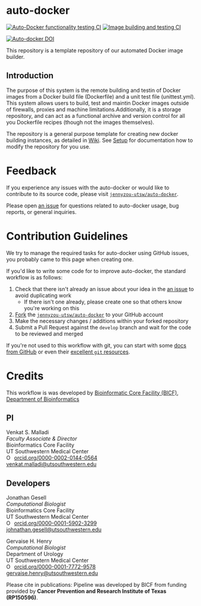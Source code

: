 auto-docker
========================================

[![Auto-Docker functionality testing CI](https://github.com/JennyZouUTSW/auto-docker/actions/workflows/autodocker-ci.yml/badge.svg?branch=main)](https://github.com/JennyZouUTSW/auto-docker/actions/workflows/autodocker-ci.yml)
[![Image building and testing CI](https://github.com/JennyZouUTSW/auto-docker/actions/workflows/container-ci.yml/badge.svg)](https://github.com/JennyZouUTSW/auto-docker/actions/workflows/container-ci.yml)

[![Auto-docker DOI](https://zenodo.org/badge/DOI/10.5281/zenodo.4555891.svg)](https://doi.org/10.5281/zenodo.4555891)


This repository is a template repository of our automated Docker image builder.


Introduction
------------

The purpose of this system is the remote building and testin of Docker images from a Docker build file (Dockerfile) and a unit test file (unittest.yml). This system allows users to build, test and maintin Docker images outside of firewalls, proxies and machine limitations.Additionally, it is a storage repository, and can act as a functional archive and version control for all you Dockerfile recipes (though not the images themselves).

The repository is a general purpose template for creating new docker building instances, as detailed in [Wiki](https://github.com/JennyZouUTSW/auto-docker/wiki). See [Setup](https://github.com/JennyZouUTSW/auto-docker/wiki/Setup) for documentation how to modify the repository for you use.

Feedback
========

If you experience any issues with the auto-docker or would like to contribute to its source code, please visit [`jennyzou-utsw/auto-docker`](https://github.com/JennyZouUTSW/auto-docker).

Please open [an issue](https://git.io/JtyFp) for questions related to auto-docker usage, bug reports, or general inquiries.

Contribution Guidelines
=======================
We try to manage the required tasks for auto-docker using GitHub issues, you probably came to this page when creating one.

If you'd like to write some code for to improve auto-docker, the standard workflow is as follows:


1. Check that there isn't already an issue about your idea in the [an issue](https://git.io/JtyFp) to avoid duplicating work
    * If there isn't one already, please create one so that others know you're working on this
2. [Fork](https://help.github.com/en/github/getting-started-with-github/fork-a-repo) the [`jennyzou-utsw/auto-docker`](https://github.com/JennyZouUTSW/auto-docker) to your GitHub account
3. Make the necessary changes / additions within your forked repository
4. Submit a Pull Request against the `develop` branch and wait for the code to be reviewed and merged

If you're not used to this workflow with git, you can start with some [docs from GitHub](https://help.github.com/en/github/collaborating-with-issues-and-pull-requests) or even their [excellent `git` resources](https://try.github.io/).  


Credits
=======
This workflow is was developed by [Bioinformatic Core Facility (BICF), Department of Bioinformatics](http://www.utsouthwestern.edu/labs/bioinformatics/)

PI
--
Venkat S. Malladi\
*Faculty Associate & Director*\
Bioinformatics Core Facility\
UT Southwestern Medical Center\
<a href="https://orcid.org/0000-0002-0144-0564" target="orcid.widget" rel="noopener noreferrer" style="vertical-align:top;"><img src="https://orcid.org/sites/default/files/images/orcid_16x16.png" style="width:1em;margin-right:.5em;" alt="ORCID iD icon">orcid.org/0000-0002-0144-0564</a>\
[venkat.malladi@utsouthwestern.edu](mailto:venkat.malladi@utsouthwestern.edu)

Developers
----------
Jonathan Gesell\
*Computational Biologist*\
Bioinformatics Core Facility\
UT Southwestern Medical Center\
<a href="https://orcid.org/0000-0001-5902-3299" target="orcid.widget" rel="noopener noreferrer" style="vertical-align:top;"><img src="https://orcid.org/sites/default/files/images/orcid_16x16.png" style="width:1em;margin-right:.5em;" alt="ORCID iD icon">orcid.org/0000-0001-5902-3299</a>\
[johnathan.gesell@utsouthwestern.edu](mailto:jonathn.gesell@utsouthwestern.edu)

Gervaise H. Henry\
*Computational Biologist*\
Department of Urology\
UT Southwestern Medical Center\
<a href="https://orcid.org/0000-0001-7772-9578" target="orcid.widget" rel="noopener noreferrer" style="vertical-align:top;"><img src="https://orcid.org/sites/default/files/images/orcid_16x16.png" style="width:1em;margin-right:.5em;" alt="ORCID iD icon">orcid.org/0000-0001-7772-9578</a>\
[gervaise.henry@utsouthwestern.edu](mailto:gervaise.henry@utsouthwestern.edu)



Please cite in publications: Pipeline was developed by BICF from funding provided by **Cancer Prevention and Research Institute of Texas (RP150596)**.
